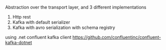 Abstraction over the transport layer, and 3 different implementations
   1. Http rest 
   2. Kafka with default serializer 
   3. Kafka with avro serialization with schema registry 
   
   using .net confluent kafka client  https://github.com/confluentinc/confluent-kafka-dotnet
